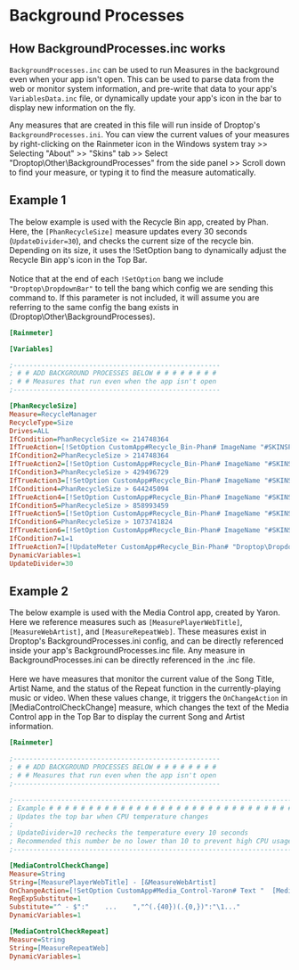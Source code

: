 # Background Processes

## How BackgroundProcesses.inc works

`BackgroundProcesses.inc` can be used to run Measures in the background even when your app isn't open. This can be used to parse data from the web or monitor system information, and pre-write that data to your app's `VariablesData.inc` file, or dynamically update your app's icon in the bar to display new information on the fly.

Any measures that are created in this file will run inside of Droptop's `BackgroundProcesses.ini`. You can view the current values of your measures by right-clicking on the Rainmeter icon in the Windows system tray >> Selecting "About" >> "Skins" tab >> Select "Droptop\Other\BackgroundProcesses" from the side panel >> Scroll down to find your measure, or typing it to find the measure automatically.

## Example 1

The below example is used with the Recycle Bin app, created by Phan. Here, the `[PhanRecycleSize]` measure updates every 30 seconds (`UpdateDivider=30`), and checks the current size of the recycle bin. Depending on its size, it uses the !SetOption bang to dynamically adjust the Recycle Bin app's icon in the Top Bar.\
\
Notice that at the end of each `!SetOption` bang we include `"Droptop\DropdownBar"` to tell the bang which config we are sending this command to. If this parameter is not included, it will assume you are referring to the same config the bang exists in (Droptop\Other\BackgroundProcesses).

```ini
[Rainmeter]

[Variables]

;----------------------------------------------------
; # # ADD BACKGROUND PROCESSES BELOW # # # # # # # #
; # # Measures that run even when the app isn't open
;----------------------------------------------------

[PhanRecycleSize]
Measure=RecycleManager
RecycleType=Size
Drives=ALL
IfCondition=PhanRecycleSize <= 214748364
IfTrueAction=[!SetOption CustomApp#Recycle_Bin-Phan# ImageName "#SKINSPATH#Droptop Community Apps\Apps\Recycle_Bin-Phan\Button\#TopIconSize#\Button0[#TopIconShadows[#*TopBarFontShadow*][#*ChamLum1*][#LockTopBarShadow[#*LockTopBarShadowNum*]]].png" "Droptop\DropdownBar"]
IfCondition2=PhanRecycleSize > 214748364
IfTrueAction2=[!SetOption CustomApp#Recycle_Bin-Phan# ImageName "#SKINSPATH#Droptop Community Apps\Apps\Recycle_Bin-Phan\Button\#TopIconSize#\Button1[#TopIconShadows[#*TopBarFontShadow*][#*ChamLum1*][#LockTopBarShadow[#*LockTopBarShadowNum*]]].png" "Droptop\DropdownBar"]
IfCondition3=PhanRecycleSize > 429496729
IfTrueAction3=[!SetOption CustomApp#Recycle_Bin-Phan# ImageName "#SKINSPATH#Droptop Community Apps\Apps\Recycle_Bin-Phan\Button\#TopIconSize#\Button2[#TopIconShadows[#*TopBarFontShadow*][#*ChamLum1*][#LockTopBarShadow[#*LockTopBarShadowNum*]]].png" "Droptop\DropdownBar"]
IfCondition4=PhanRecycleSize > 644245094
IfTrueAction4=[!SetOption CustomApp#Recycle_Bin-Phan# ImageName "#SKINSPATH#Droptop Community Apps\Apps\Recycle_Bin-Phan\Button\#TopIconSize#\Button3[#TopIconShadows[#*TopBarFontShadow*][#*ChamLum1*][#LockTopBarShadow[#*LockTopBarShadowNum*]]].png" "Droptop\DropdownBar"]
IfCondition5=PhanRecycleSize > 858993459
IfTrueAction5=[!SetOption CustomApp#Recycle_Bin-Phan# ImageName "#SKINSPATH#Droptop Community Apps\Apps\Recycle_Bin-Phan\Button\#TopIconSize#\Button4[#TopIconShadows[#*TopBarFontShadow*][#*ChamLum1*][#LockTopBarShadow[#*LockTopBarShadowNum*]]].png" "Droptop\DropdownBar"]
IfCondition6=PhanRecycleSize > 1073741824
IfTrueAction6=[!SetOption CustomApp#Recycle_Bin-Phan# ImageName "#SKINSPATH#Droptop Community Apps\Apps\Recycle_Bin-Phan\Button\#TopIconSize#\Button5[#TopIconShadows[#*TopBarFontShadow*][#*ChamLum1*][#LockTopBarShadow[#*LockTopBarShadowNum*]]].png" "Droptop\DropdownBar"]
IfCondition7=1=1
IfTrueAction7=[!UpdateMeter CustomApp#Recycle_Bin-Phan# "Droptop\DropdownBar"][!Redraw "Droptop\DropdownBar"]
DynamicVariables=1
UpdateDivider=30
```

## Example 2

The below example is used with the Media Control app, created by Yaron. Here we reference measures such as `[MeasurePlayerWebTitle]`, `[MeasureWebArtist]`, and `[MeasureRepeatWeb]`. These measures exist in Droptop's BackgroundProcesses.ini config, and can be directly referenced inside your app's BackgroundProcesses.inc file. Any measure in BackgroundProcesses.ini can be directly referenced in the .inc file.\
\
Here we have measures that monitor the current value of the Song Title, Artist Name, and the status of the Repeat function in the currently-playing music or video. When these values change, it triggers the `OnChangeAction` in \[MediaControlCheckChange] measure, which changes the text of the Media Control app in the Top Bar to display the current Song and Artist information.&#x20;

```ini
[Rainmeter]

;----------------------------------------------------
; # # ADD BACKGROUND PROCESSES BELOW # # # # # # # #
; # # Measures that run even when the app isn't open
;----------------------------------------------------

;----------------------------------------------------------------------
; Example # # # # # # # # # # # # # # # # # # # # # # # # # # # # # # #
; Updates the top bar when CPU temperature changes
; 
; UpdateDivider=10 rechecks the temperature every 10 seconds
; Recommended this number be no lower than 10 to prevent high CPU usage
;----------------------------------------------------------------------

[MediaControlCheckChange]
Measure=String
String=[MeasurePlayerWebTitle] - [&MeasureWebArtist]
OnChangeAction=[!SetOption CustomApp#Media_Control-Yaron# Text "  [MediaControlCheckChange]  " "Droptop\DropdownBar"][!SetVariable PlayerTitle1 "[&MeasurePlayerWebTitle]" "Droptop Community Apps\Apps\Media_Control-Yaron"][!SetVariable PlayerArtist1 "[&MeasureWebArtist]" "Droptop Community Apps\Apps\Media_Control-Yaron"][!UpdateMeter CustomApp#Media_Control-Yaron# "Droptop\DropdownBar"][!UpdateMeterGroup SysTray "Droptop\DropdownBar"][!UpdateMeterGroup HL "Droptop\DropdownBar"][!UpdateMeterGroup NotificationBar "Droptop\DropdownBar"][!Redraw "Droptop\DropdownBar"][!UpdateMeasure MeasureSongArtistName "Droptop Community Apps\Apps\Media_Control-Yaron"][!UpdateMeterGroup SongText "Droptop Community Apps\Apps\Media_Control-Yaron"][!Redraw "Droptop Community Apps\Apps\Media_Control-Yaron"]
RegExpSubstitute=1
Substitute="^ - $":"    ...    ","^(.{40})(.{0,})":"\1..."
DynamicVariables=1

[MediaControlCheckRepeat]
Measure=String
String=[MeasureRepeatWeb]
DynamicVariables=1
```
